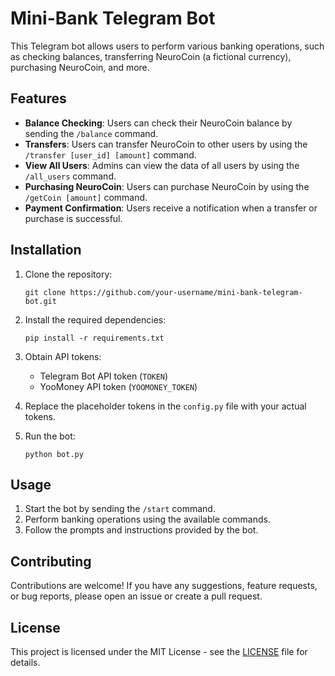 # Mini-Bank Telegram Bot

This Telegram bot allows users to perform various banking operations, such as checking balances, transferring NeuroCoin (a fictional currency), purchasing NeuroCoin, and more.

## Features

- **Balance Checking**: Users can check their NeuroCoin balance by sending the `/balance` command.
- **Transfers**: Users can transfer NeuroCoin to other users by using the `/transfer [user_id] [amount]` command.
- **View All Users**: Admins can view the data of all users by using the `/all_users` command.
- **Purchasing NeuroCoin**: Users can purchase NeuroCoin by using the `/getCoin [amount]` command.
- **Payment Confirmation**: Users receive a notification when a transfer or purchase is successful.

## Installation

1. Clone the repository:

    ```
    git clone https://github.com/your-username/mini-bank-telegram-bot.git
    ```

2. Install the required dependencies:

    ```
    pip install -r requirements.txt
    ```

3. Obtain API tokens:

    - Telegram Bot API token (`TOKEN`)
    - YooMoney API token (`YOOMONEY_TOKEN`)

4. Replace the placeholder tokens in the `config.py` file with your actual tokens.

5. Run the bot:

    ```
    python bot.py
    ```

## Usage

1. Start the bot by sending the `/start` command.
2. Perform banking operations using the available commands.
3. Follow the prompts and instructions provided by the bot.

## Contributing

Contributions are welcome! If you have any suggestions, feature requests, or bug reports, please open an issue or create a pull request.

## License

This project is licensed under the MIT License - see the [LICENSE](LICENSE) file for details.
